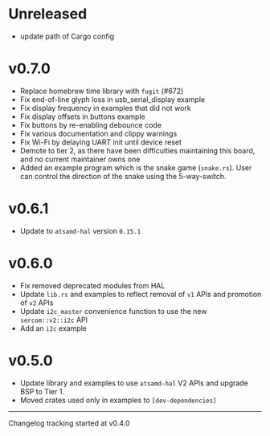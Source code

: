 # Unreleased

- update path of Cargo config

# v0.7.0

- Replace homebrew time library with `fugit` (#672)
- Fix end-of-line glyph loss in usb_serial_display example
- Fix display frequency in examples that did not work
- Fix display offsets in buttons example
- Fix buttons by re-enabling debounce code
- Fix various documentation and clippy warnings
- Fix Wi-Fi by delaying UART init until device reset
- Demote to tier 2, as there have been difficulties maintaining this board, and no current maintainer owns one
- Added an example program which is the snake game (`snake.rs`). User can control the direction of the snake using the 5-way-switch.

# v0.6.1

- Update to `atsamd-hal` version `0.15.1`

# v0.6.0

- Fix removed deprecated modules from HAL
- Update `lib.rs` and examples to reflect removal of `v1` APIs and promotion of `v2` APIs
- Update `i2c_master` convenience function to use the new `sercom::v2::i2c` API
- Add an `i2c` example

# v0.5.0

- Update library and examples to use `atsamd-hal` V2 APIs and upgrade BSP to Tier 1.
- Moved crates used only in examples to `[dev-dependencies]`

---

Changelog tracking started at v0.4.0
